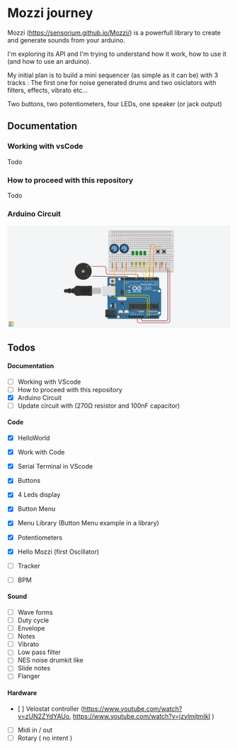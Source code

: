 # Mozzi journey

Mozzi (https://sensorium.github.io/Mozzi/) is a powerfull library to create and generate sounds from your arduino.

I'm exploring its API and I'm trying to understand how it work, how to use it (and how to use an arduino).

My initial plan is to build a mini sequencer (as simple as it can be) with 3 tracks : 
The first one for noise generated drums and two osiclators with filters, effects, vibrato etc...

Two buttons, two potentiometers, four LEDs, one speaker (or jack output) 

## Documentation
### Working with vsCode
Todo
### How to proceed with this repository
Todo
### Arduino Circuit

![Arduino Circuit](documentation/arduino_schema.png)

## Todos

#### Documentation

 - [ ] Working with VScode
 - [ ] How to proceed with this repository
 - [x] Arduino Circuit
 - [ ] Update circuit with (270Ω resistor and 100nF capacitor)
  
#### Code

 - [x] HelloWorld
 - [x] Work with Code
 - [x] Serial Terminal in VScode
 - [x] Buttons
 - [x] 4 Leds display 
 - [x] Button Menu
 - [x] Menu Library (Button Menu example in a library)
 - [x] Potentiometers

 - [x] Hello Mozzi (first Oscillator)
 - [ ] Tracker
 - [ ] BPM

#### Sound

 - [ ] Wave forms
 - [ ] Duty cycle
 - [ ] Envelope
 - [ ] Notes
 - [ ] Vibrato
 - [ ] Low pass filter
 - [ ] NES noise drumkit like
 - [ ] Slide notes
 - [ ] Flanger

#### Hardware

 - [ ] Velostat controller (https://www.youtube.com/watch?v=zUN2ZYdYAUo, https://www.youtube.com/watch?v=jzylmjtmIkI )
 - [ ] Midi in / out
 - [ ] Rotary ( no intent )